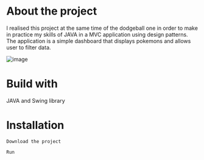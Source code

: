 # About the project
I realised this project at the same time of the dodgeball one in order to make in practice my skills of JAVA in a MVC application using design patterns.
The application is a simple dashboard that displays pokemons and allows user to filter data.

![image](https://user-images.githubusercontent.com/41020659/209162542-72091c77-1522-456e-9107-3685f146ddf9.png)


# Build with
JAVA and Swing library

# Installation
```
Download the project
```
```
Run
```
